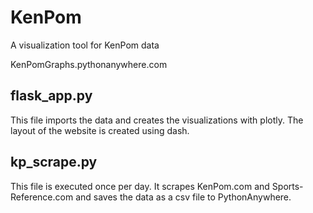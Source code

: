 # KenPom
A visualization tool for KenPom data

KenPomGraphs.pythonanywhere.com

## flask_app.py
This file imports the data and creates the visualizations with plotly. The layout of the website is created using dash.

## kp_scrape.py
This file is executed once per day. It scrapes KenPom.com and Sports-Reference.com and saves the data as a csv file to PythonAnywhere.
